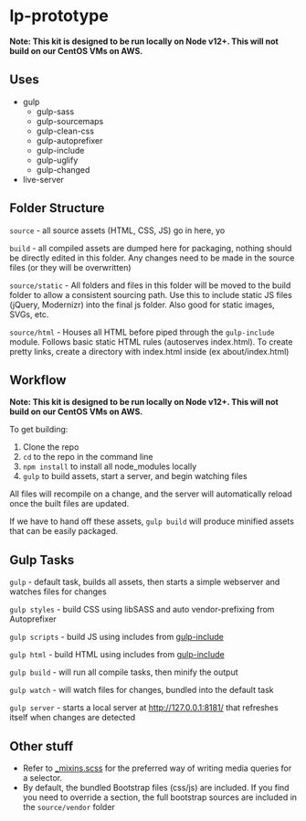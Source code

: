 # lp-prototype

**Note: This kit is designed to be run locally on Node v12+. This will not build on our CentOS VMs on AWS.**

## Uses

- gulp
  - gulp-sass
  - gulp-sourcemaps
  - gulp-clean-css
  - gulp-autoprefixer
  - gulp-include
  - gulp-uglify
  - gulp-changed
- live-server


## Folder Structure

`source` - all source assets (HTML, CSS, JS) go in here, yo

`build` - all compiled assets are dumped here for packaging, nothing should be
directly edited in this folder. Any changes need to be made in the source
files (or they will be overwritten)

`source/static` - All folders and files in this folder will be moved to the
build folder to allow a consistent sourcing path. Use this to include static
JS files (jQuery, Modernizr) into the final js folder. Also good for static
images, SVGs, etc.

`source/html` - Houses all HTML before piped through the `gulp-include`
module. Follows basic static HTML rules (autoserves index.html). To create
pretty links, create a directory with index.html inside (ex about/index.html)


## Workflow

**Note: This kit is designed to be run locally on Node v12+. This will not build on our CentOS VMs on AWS.**

To get building:

1. Clone the repo
2. `cd` to the repo in the command line
3. `npm install` to install all node_modules locally
4. `gulp` to build assets, start a server, and begin watching files

All files will recompile on a change, and the server will automatically reload
once the built files are updated.

If we have to hand off these assets, `gulp build` will produce minified assets
that can be easily packaged.


## Gulp Tasks

`gulp` - default task, builds all assets, then starts a simple webserver and
watches files for changes

`gulp styles` - build CSS using libSASS and auto vendor-prefixing from
Autoprefixer

`gulp scripts` - build JS using includes from
[gulp-include](https://www.npmjs.com/package/gulp-include)

`gulp html` - build HTML using includes from
[gulp-include](https://www.npmjs.com/package/gulp-include)

`gulp build` -  will run all compile tasks, then minify the output

`gulp watch` - will watch files for changes, bundled into the default task

`gulp server` - starts a local server at http://127.0.0.1:8181/ that refreshes
itself when changes are detected

## Other stuff

* Refer to [_mixins.scss](source/sass/base/_mixins.scss) for the preferred way
  of writing media queries for a selector.
* By default, the bundled Bootstrap files (css/js) are included. If you find
  you need to override a section, the full bootstrap sources are included in
  the `source/vendor` folder
